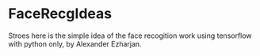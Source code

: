 # FaceRecgIdeas
Stroes here is the simple idea of the face recogition work using tensorflow with python only, by Alexander Ezharjan.
